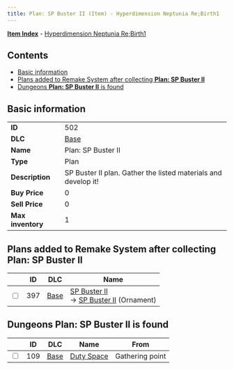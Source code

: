 ```yaml
---
title: Plan: SP Buster II (Item) - Hyperdimension Neptunia Re;Birth1
---
```


[**Item Index**](/neptunia/rb1/item/index.html) - [Hyperdimension Neptunia Re;Birth1](/neptunia/rb1)

## Contents

- [Basic information](#basic-information)
- [Plans added to Remake System after collecting **Plan: SP Buster II**](#plans-added-to-remake-system-after-collecting-plan-sp-buster-ii)
- [Dungeons **Plan: SP Buster II** is found](#dungeons-plan-sp-buster-ii-is-found)
## Basic information

|   |   |
| -- | -- |
| **ID** | 502 |
| **DLC** | [Base](/neptunia/rb1/dlc/1-base.html) |
| **Name** | Plan: SP Buster II |
| **Type** | Plan |
| **Description** | SP Buster II plan. Gather the listed materials and develop it! |
| **Buy Price** | 0 |
| **Sell Price** | 0 |
| **Max inventory** | 1 |


## Plans added to Remake System after collecting **Plan: SP Buster II**

|    | ID | DLC | Name |
| -- | -- | --- | ---- |
| <input type="checkbox" id="rb1-remake-1-397" class="trackbox" /> | 397 | [Base](/neptunia/rb1/dlc/1-base.html) | [SP Buster II](/neptunia/rb1/remake/1-397-sp-buster-ii.html)<br /> → [SP Buster II](/neptunia/rb1/item/1-2723-sp-buster-ii.html) (Ornament) |


## Dungeons **Plan: SP Buster II** is found

|    | ID | DLC | Name | From |
| -- | -- | --- | ---- | ---- |
| <input type="checkbox" id="rb1-dungeon-1-109" class="trackbox" /> | 109 | [Base](/neptunia/rb1/dlc/1-base.html) | [Duty Space](/neptunia/rb1/dungeon/1-109-duty-space.html) | Gathering point |
